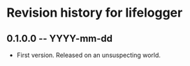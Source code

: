 # Revision history for lifelogger

## 0.1.0.0  -- YYYY-mm-dd

* First version. Released on an unsuspecting world.
